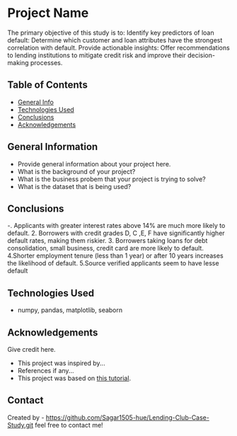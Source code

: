 # Project Name
The primary objective of this study is to:
Identify key predictors of loan default: Determine which customer and loan attributes have the strongest correlation with default.
Provide actionable insights: Offer recommendations to lending institutions to mitigate credit risk and improve their decision-making processes.


## Table of Contents
* [General Info](#general-information)
* [Technologies Used](#technologies-used)
* [Conclusions](#conclusions)
* [Acknowledgements](#acknowledgements)

<!-- You can include any other section that is pertinent to your problem -->

## General Information
- Provide general information about your project here.
- What is the background of your project?
- What is the business probem that your project is trying to solve?
- What is the dataset that is being used?

<!-- You don't have to answer all the questions - just the ones relevant to your project. -->

## Conclusions
-. Applicants with greater interest rates above 14% are much more likely to default.
2. Borrowers with credit grades D, C ,E, F have significantly higher default rates, making them riskier.
3. Borrowers taking loans for debt consolidation, small business, credit card  are more likely to default.
4.Shorter employment tenure (less than 1 year) or after 10 years  increases the likelihood of default.
5.Source verified applicants seem to have lesse default

<!-- You don't have to answer all the questions - just the ones relevant to your project. -->


## Technologies Used
- numpy, pandas, matplotlib, seaborn

<!-- As the libraries versions keep on changing, it is recommended to mention the version of library used in this project -->

## Acknowledgements
Give credit here.
- This project was inspired by...
- References if any...
- This project was based on [this tutorial](https://www.example.com).


## Contact
Created by - https://github.com/Sagar1505-hue/Lending-Club-Case-Study.git feel free to contact me!


<!-- Optional -->
<!-- ## License -->
<!-- This project is open source and available under the [... License](). -->

<!-- You don't have to include all sections - just the one's relevant to your project -->
